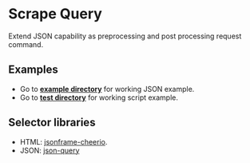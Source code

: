 # Scrape Query
Extend JSON capability as preprocessing and post processing request command.

## Examples
* Go to [**example directory**](tree/master/examples) for working JSON example.
* Go to [**test directory**](tree/master/test) for working script example.

## Selector libraries
* HTML: [jsonframe-cheerio](https://github.com/gahabeen/jsonframe-cheerio).
* JSON: [json-query](https://github.com/mmckegg/json-query)